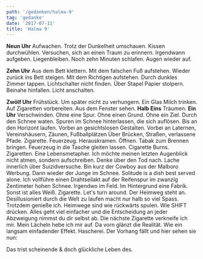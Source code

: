 ```yaml
---
path: '/gedanken/halma-9'
tag: 'gedanke'
date: '2017-07-11'
title: 'Halma 9'
---
```


**Neun Uhr**
Aufwachen. Trotz der Dunkelheit umschauen. Kissen durchwühlen. Versuchen, sich an einen Traum zu erinnern. Irgendwann aufgeben. Liegenbleiben. Noch zehn Minuten schlafen. Augen wieder auf.

**Zehn Uhr**
Aus dem Bett klettern. Mit dem falschen Fuß aufstehen. Wieder zurück ins Bett steigen. Mit dem Richtigen aufstehen. Durch dunkles Zimmer tappen. Lichtschalter nicht finden. Über Stapel Papier stolpern. Beinahe hinfallen. Licht anschalten.

**Zwölf Uhr**
Frühstück. Um später nicht zu verhungern. Ein Glas Milch trinken. Auf Zigaretten vorbereiten. Aus dem Fenster sehen.
**Halb Eins**
Träumen.
**Ein Uhr**
Verschwinden. Ohne eine Spur. Ohne einen Grund. Ohne ein Ziel. Durch den Schnee waten. Spuren im Schnee hinterlassen, die sich auflösen. Bis an den Horizont laufen. Vorbei an gesichtslosen Gestalten. Vorbei an Laternen, Vereinshäusern, Zäunen, Fußballplätzen
Über Brücken, Straßen, verlassene Pfade. Zigarette. Feuerzeug. Herauskramen. Öffnen. Tabak zum Brennen bringen. Feuerzeug in die Tasche gleiten lassen. Cigarette Burns. Zigaretten. Eine Lebensmetapher. Ich möchte meinen letzten Augenblick nicht atmen, sondern aufschreiben. Denke über den Tod nach. Lache innerlich über Suizidversuche. Bin kurz der Cowboy aus der Malboro Werbung. Dann wieder der Junge im Schnee. Solitude is a dish best served alone. Ich vollführe einen Drahtseilakt auf der Reifenspur im zwanzig Zentimeter hohen Schnee. Irgendwo im Feld. Im Hintergrund eine Fabrik. Sonst ist alles Weiß. Zigarette.
Let's turn around. Der Heimweg steht an. Desillusioniert durch die Welt zu laufen macht nur halb so viel Spass. Trotzdem genieße ich. Heimwege sind wie rückwärts spulen. Wie SHIFT drücken. Alles geht viel einfacher und die Entscheidung an jeder Abzweigung nimmst du dir selbst ab. Die nächste Zigarette verkneife ich mir. Mein Lächeln hebe ich mir auf. Da vorn glänzt die Realität. Wie ein langsam einfadender Effekt. Hascherei. Der Vorhang fällt und hier sehen sie nun:

Das trist scheinende &amp; doch glückliche Leben des.

